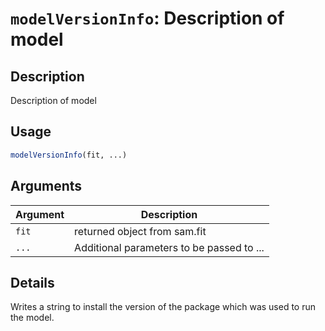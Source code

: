 # `modelVersionInfo`: Description of model

## Description


 Description of model


## Usage

```r
modelVersionInfo(fit, ...)
```


## Arguments

Argument      |Description
------------- |----------------
```fit```     |     returned object from sam.fit
```...```     |     Additional parameters to be passed to ...

## Details


 Writes a string to install the version of the package which was used to run the model.


